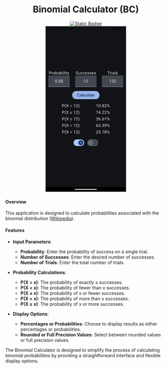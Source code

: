 <div align="center">
    
# Binomial Calculator (BC)
    
</div>

<div align="center">
    <a href="https://github.com/Fredzghf/BC/releases/tag/Release" target="_blank">
        <img alt="Static Badge" src="https://img.shields.io/badge/version-1.0.0-blue?style=flat&label=version">
    </a>
</div>

<div align="center">
<img src="main.jpg" width="50%" alt="Screenshot">
</div>

#### Overview

This application is designed to calculate probabilities associated with the binomial distribution ([Wikipedia](https://en.wikipedia.org/wiki/Binomial_distribution)).

#### Features
- **Input Parameters**:
    - **Probability**: Enter the probability of success on a single trial.
    - **Number of Successes**: Enter the desired number of successes.
    - **Number of Trials**: Enter the total number of trials.

- **Probability Calculations**:
    - **P(X = x)**: The probability of exactly x successes.
    - **P(X < x)**: The probability of fewer than x successes.
    - **P(X ≤ x)**: The probability of x or fewer successes.
    - **P(X > x)**: The probability of more than x successes.
    - **P(X ≥ x)**: The probability of x or more successes.

- **Display Options**:
    - **Percentages or Probabilities**: Choose to display results as either percentages or probabilities.
    - **Rounded or Full Precision Values**: Select between rounded values or full precision values.

The Binomial Calculator is designed to simplify the process of calculating binomial probabilities by providing a straightforward interface and flexible display options.
